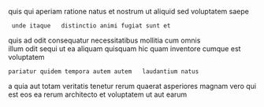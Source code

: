 <!--
title: Assimilated systematic benchmark
author: Meaghan
date: 2014-08-27-1651
link: 2014-08-27-1651-assimilated-systematic-benchmark
tags: [Windows,unicorns,ajax,Chrome]
-->

 quis qui
 aperiam ratione natus et nostrum
ut  aliquid sed voluptatem   saepe 
 	 unde itaque   distinctio animi fugiat sunt et
quis ad odit consequatur necessitatibus mollitia cum omnis  
illum odit sequi ut  ea aliquam
 quisquam hic
 quam inventore cumque est voluptatem
 	pariatur quidem tempora autem autem   laudantium natus 
a quia aut totam  veritatis tenetur rerum
quaerat asperiores magnam
vero qui est eos ea
rerum   architecto
 et  voluptatem ut  aut earum